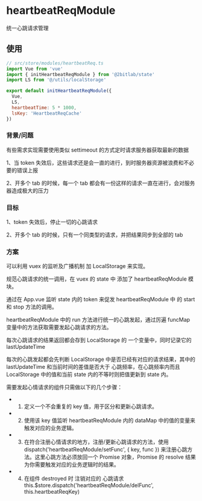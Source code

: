 # heartbeatReqModule

统一心跳请求管理

## 使用

```js
// src/store/modules/heartbeatReq.ts
import Vue from 'vue'
import { initHeartbeatReqModule } from '@2bitlab/state'
import LS from '@/utils/localStorage'

export default initHeartbeatReqModule({
  Vue,
  LS,
  heartbeatTime: 5 * 1000,
  lsKey: 'HeartbeatReqCache'
})
```

### 背景/问题

有些需求实现需要使用类似 settimeout 的方式定时请求服务器获取最新的数据

1、当 token 失效后，这些请求还是会一直的进行，到时服务器资源被浪费和不必要的错误上报

2、开多个 tab 的时候，每一个 tab 都会有一份这样的请求一直在进行，会对服务器造成极大的压力

### 目标

1、token 失效后，停止一切的心跳请求

2、开多个 tab 的时候，只有一个同类型的请求，并把结果同步到全部的 tab

### 方案

可以利用 vuex 的监听及广播机制 加 LocalStorage 来实现。

规范心跳请求的统一调用，在 vuex 的 state 中 添加了 heartbeatReqModule 模块。

通过在 App.vue 监听 state 内的 token 来促发 heartbeatReqModule 中 的 start 和 stop 方法的调用。

heartbeatReqModule 中的 run 方法进行统一的心跳发起，通过厉遍 funcMap 变量中的方法获取需要发起心跳请求的方法。

每次心跳请求的结果返回都会存到 LocalStorage 的 一个变量中，同时记录它的 lastUpdateTime

每次的心跳发起都会先判断 LocalStorage 中是否已经有对应的请求结果，其中的 lastUpdateTime 和当前时间的差值是否大于 心跳频率，在心跳频率内而且 LocalStorage 中的值和当前 state 内的不等时则把值更新到 state 内。

需要发起心情请求的组件只需做以下的几个步骤：

- 1. 定义一个不会重复的 key 值，用于区分和更新心跳请求。
- 2. 使用该 key 值监听 heartbeatReqModule 内的 dataMap 中的值的变量来触发对应的业务逻辑。
- 3. 在符合注册心情请求的地方，注册/更新心跳请求的方法，使用 dispatch('heartbeatReqModule/setFunc', { key, func }) 来注册心跳方法。这里心跳方法必须放回一个 Promise 对象，Promise 的 resolve 结果为你需要触发对应的业务逻辑时的结果。
- 4. 在组件 destroyed 时 注销对应的 心跳请求 this.\$store.dispatch('heartbeatReqModule/delFunc', this.heartbeatReqKey)
